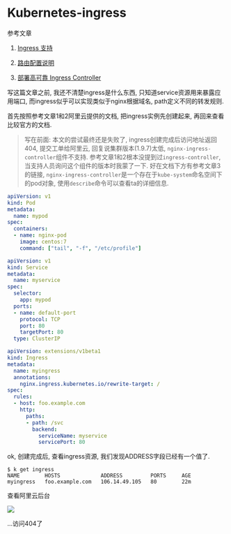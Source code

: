 # Kubernetes-ingress

参考文章

1. [Ingress 支持](https://help.aliyun.com/document_detail/86533.html)

2. [路由配置说明](https://help.aliyun.com/document_detail/86535.html)

3. [部署高可靠 Ingress Controller](https://help.aliyun.com/document_detail/86750.html)

写这篇文章之前, 我还不清楚ingress是什么东西, 只知道service资源用来暴露应用端口, 而ingress似乎可以实现类似于nginx根据域名, path定义不同的转发规则.

首先按照参考文章1和2阿里云提供的文档, 把ingress实例先创建起来, 再回来查看比较官方的文档.

> 写在前面: 本文的尝试最终还是失败了, ingress创建完成后访问地址返回404, 提交工单给阿里云, 回复说集群版本(1.9.7)太低, `nginx-ingress-controller`组件不支持. 参考文章1和2根本没提到过`ingress-controller`, 当支持人员询问这个组件的版本时我蒙了一下. 好在文档下方有参考文章3的链接, `nginx-ingress-controller`是一个存在于`kube-system`命名空间下的pod对象, 使用`describe`命令可以查看ta的详细信息.

```yml
apiVersion: v1
kind: Pod
metadata:
  name: mypod
spec:
  containers:
  - name: nginx-pod
    image: centos:7
    command: ["tail", "-f", "/etc/profile"]
```

```yml
apiVersion: v1
kind: Service
metadata:
  name: myservice
spec:
  selector:
    app: mypod
  ports:
  - name: default-port
    protocol: TCP
    port: 80
    targetPort: 80
  type: ClusterIP
```

```yml
apiVersion: extensions/v1beta1
kind: Ingress
metadata:
  name: myingress
  annotations:
    nginx.ingress.kubernetes.io/rewrite-target: /
spec:
  rules:
  - host: foo.example.com
    http:
      paths:
      - path: /svc
        backend:
          serviceName: myservice
          servicePort: 80

```

ok, 创建完成后, 查看ingress资源, 我们发现ADDRESS字段已经有一个值了.

```
$ k get ingress
NAME        HOSTS             ADDRESS         PORTS     AGE
myingress   foo.example.com   106.14.49.105   80        22m
```

查看阿里云后台

![](https://gitee.com/generals-space/gitimg/raw/master/e161c34e6ad6adc8c58344bec15cb515.png)

...访问404了